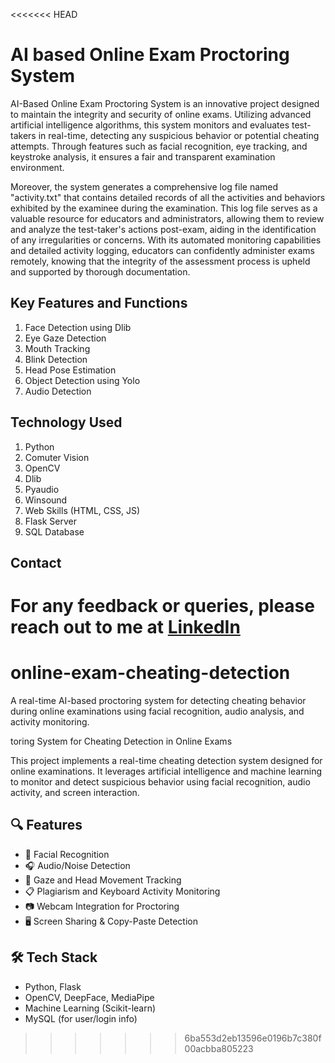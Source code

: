 <<<<<<< HEAD
# AI based Online Exam Proctoring System
AI-Based Online Exam Proctoring System is an innovative project designed to maintain the integrity and security of online exams. Utilizing advanced artificial intelligence algorithms, this system monitors and evaluates test-takers in real-time, detecting any suspicious behavior or potential cheating attempts. Through features such as facial recognition, eye tracking, and keystroke analysis, it ensures a fair and transparent examination environment.

Moreover, the system generates a comprehensive log file named "activity.txt" that contains detailed records of all the activities and behaviors exhibited by the examinee during the examination. This log file serves as a valuable resource for educators and administrators, allowing them to review and analyze the test-taker's actions post-exam, aiding in the identification of any irregularities or concerns. With its automated monitoring capabilities and detailed activity logging, educators can confidently administer exams remotely, knowing that the integrity of the assessment process is upheld and supported by thorough documentation.

## Key Features and Functions 
1. Face Detection using Dlib
2. Eye Gaze Detection
3. Mouth Tracking
4. Blink Detection
5. Head Pose Estimation
6. Object Detection using Yolo
7. Audio Detection

## Technology Used 
1. Python
2. Comuter Vision 
3. OpenCV
4. Dlib
5. Pyaudio
6. Winsound
7. Web Skills (HTML, CSS, JS)
8. Flask Server
9. SQL Database

## Contact 
For any feedback or queries, please reach out to me at [LinkedIn](https://www.linkedin.com/in/krishnakumaragrawal/)
=======
# online-exam-cheating-detection
A real-time AI-based proctoring system for detecting cheating behavior during online examinations using facial recognition, audio analysis, and activity monitoring.

toring System for Cheating Detection in Online Exams

This project implements a real-time cheating detection system designed for online examinations. It leverages artificial intelligence and machine learning to monitor and detect suspicious behavior using facial recognition, audio activity, and screen interaction.

## 🔍 Features

- 👤 Facial Recognition
- 🎧 Audio/Noise Detection
- 👀 Gaze and Head Movement Tracking
- 📋 Plagiarism and Keyboard Activity Monitoring
- 📷 Webcam Integration for Proctoring
- 🖥️ Screen Sharing & Copy-Paste Detection

## 🛠️ Tech Stack

- Python, Flask
- OpenCV, DeepFace, MediaPipe
- Machine Learning (Scikit-learn)
- MySQL (for user/login info)
>>>>>>> 6ba553d2eb13596e0196b7c380f00acbba805223
